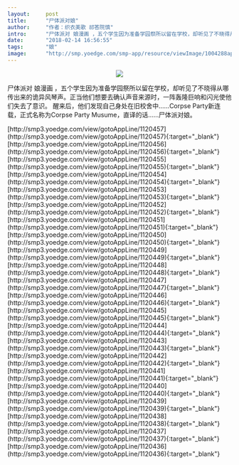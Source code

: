 ```yaml
---
layout:     post
title:      "尸体派对娘"
author:     "作者：织衣美歌 祁答院慎"
intro:      "尸体派对 娘漫画 ，五个学生因为准备学园祭所以留在学校，却听见了不晓得从哪传出来的诡异风琴声。正当他们想要去确认声音来源时，一阵轰隆巨响和闪光使他们失去了意识。 醒来后，他们发现自己身处在旧校舍中……Corpse Party新连载，正式名称为Corpse Party Musume，直译的话……尸体派对娘。"
date:       "2018-02-14 16:56:55"
tags:       "娘"
image:      "http://smp.yoedge.com/smp-app/resource/viewImage/1004288appline.png"
---
```

<div style="text-align: center">
<p><img src="http://smp.yoedge.com/smp-app/resource/viewImage/1004288appline.png"/></p>
</div>
<p class="post-meta">
<span>尸体派对 娘漫画 ，五个学生因为准备学园祭所以留在学校，却听见了不晓得从哪传出来的诡异风琴声。正当他们想要去确认声音来源时，一阵轰隆巨响和闪光使他们失去了意识。 醒来后，他们发现自己身处在旧校舍中……Corpse Party新连载，正式名称为Corpse Party Musume，直译的话……尸体派对娘。</span>
</p>
[http://smp3.yoedge.com/view/gotoAppLine/1120457](http://smp3.yoedge.com/view/gotoAppLine/1120457){:target="_blank"}
[http://smp3.yoedge.com/view/gotoAppLine/1120456](http://smp3.yoedge.com/view/gotoAppLine/1120456){:target="_blank"}
[http://smp3.yoedge.com/view/gotoAppLine/1120455](http://smp3.yoedge.com/view/gotoAppLine/1120455){:target="_blank"}
[http://smp3.yoedge.com/view/gotoAppLine/1120454](http://smp3.yoedge.com/view/gotoAppLine/1120454){:target="_blank"}
[http://smp3.yoedge.com/view/gotoAppLine/1120453](http://smp3.yoedge.com/view/gotoAppLine/1120453){:target="_blank"}
[http://smp3.yoedge.com/view/gotoAppLine/1120452](http://smp3.yoedge.com/view/gotoAppLine/1120452){:target="_blank"}
[http://smp3.yoedge.com/view/gotoAppLine/1120451](http://smp3.yoedge.com/view/gotoAppLine/1120451){:target="_blank"}
[http://smp3.yoedge.com/view/gotoAppLine/1120450](http://smp3.yoedge.com/view/gotoAppLine/1120450){:target="_blank"}
[http://smp3.yoedge.com/view/gotoAppLine/1120449](http://smp3.yoedge.com/view/gotoAppLine/1120449){:target="_blank"}
[http://smp3.yoedge.com/view/gotoAppLine/1120448](http://smp3.yoedge.com/view/gotoAppLine/1120448){:target="_blank"}
[http://smp3.yoedge.com/view/gotoAppLine/1120447](http://smp3.yoedge.com/view/gotoAppLine/1120447){:target="_blank"}
[http://smp3.yoedge.com/view/gotoAppLine/1120446](http://smp3.yoedge.com/view/gotoAppLine/1120446){:target="_blank"}
[http://smp3.yoedge.com/view/gotoAppLine/1120445](http://smp3.yoedge.com/view/gotoAppLine/1120445){:target="_blank"}
[http://smp3.yoedge.com/view/gotoAppLine/1120444](http://smp3.yoedge.com/view/gotoAppLine/1120444){:target="_blank"}
[http://smp3.yoedge.com/view/gotoAppLine/1120443](http://smp3.yoedge.com/view/gotoAppLine/1120443){:target="_blank"}
[http://smp3.yoedge.com/view/gotoAppLine/1120442](http://smp3.yoedge.com/view/gotoAppLine/1120442){:target="_blank"}
[http://smp3.yoedge.com/view/gotoAppLine/1120441](http://smp3.yoedge.com/view/gotoAppLine/1120441){:target="_blank"}
[http://smp3.yoedge.com/view/gotoAppLine/1120440](http://smp3.yoedge.com/view/gotoAppLine/1120440){:target="_blank"}
[http://smp3.yoedge.com/view/gotoAppLine/1120439](http://smp3.yoedge.com/view/gotoAppLine/1120439){:target="_blank"}
[http://smp3.yoedge.com/view/gotoAppLine/1120438](http://smp3.yoedge.com/view/gotoAppLine/1120438){:target="_blank"}
[http://smp3.yoedge.com/view/gotoAppLine/1120437](http://smp3.yoedge.com/view/gotoAppLine/1120437){:target="_blank"}
[http://smp3.yoedge.com/view/gotoAppLine/1120436](http://smp3.yoedge.com/view/gotoAppLine/1120436){:target="_blank"}



